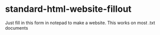 # standard-html-website-fillout
Just fill in this form in notepad to make a website.
This works on most .txt documents
